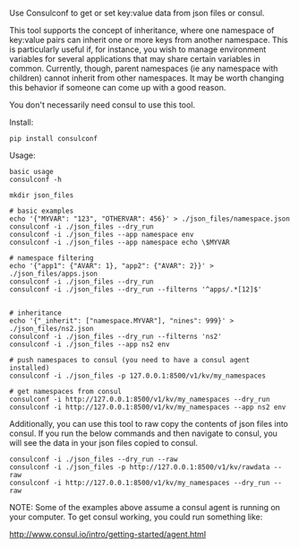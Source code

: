 Use Consulconf to get or set key:value data from json files or consul.

This tool supports the concept of inheritance, where one namespace of
key:value pairs can inherit one or more keys from another namespace.
This is particularly useful if, for instance, you wish to manage
environment variables for several applications that may share certain
variables in common.  Currently, though, parent namespaces (ie any
namespace with children) cannot inherit from other namespaces.  It may
be worth changing this behavior if someone can come up with a good
reason.

You don't necessarily need consul to use this tool.

Install:

```
pip install consulconf
```


Usage:

```
basic usage
consulconf -h
```

```
mkdir json_files

# basic examples
echo '{"MYVAR": "123", "OTHERVAR": 456}' > ./json_files/namespace.json
consulconf -i ./json_files --dry_run
consulconf -i ./json_files --app namespace env
consulconf -i ./json_files --app namespace echo \$MYVAR

# namespace filtering
echo '{"app1": {"AVAR": 1}, "app2": {"AVAR": 2}}' > ./json_files/apps.json
consulconf -i ./json_files --dry_run
consulconf -i ./json_files --dry_run --filterns '^apps/.*[12]$'


# inheritance
echo '{"_inherit": ["namespace.MYVAR"], "nines": 999}' > ./json_files/ns2.json
consulconf -i ./json_files --dry_run --filterns 'ns2'
consulconf -i ./json_files --app ns2 env

# push namespaces to consul (you need to have a consul agent installed)
consulconf -i ./json_files -p 127.0.0.1:8500/v1/kv/my_namespaces

# get namespaces from consul
consulconf -i http://127.0.0.1:8500/v1/kv/my_namespaces --dry_run
consulconf -i http://127.0.0.1:8500/v1/kv/my_namespaces --app ns2 env
```

Additionally, you can use this tool to raw copy the contents of json
files into consul.  If you run the below commands and then navigate to
consul, you will see the data in your json files copied to consul.

```
consulconf -i ./json_files --dry_run --raw
consulconf -i ./json_files -p http://127.0.0.1:8500/v1/kv/rawdata --raw
consulconf -i http://127.0.0.1:8500/v1/kv/my_namespaces --dry_run --raw
```

NOTE:  Some of the examples above assume a consul agent is running on
your computer.  To get consul working, you could run something like:

http://www.consul.io/intro/getting-started/agent.html
